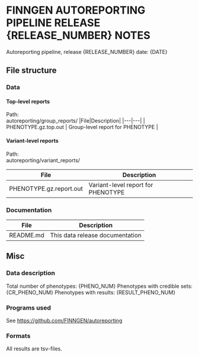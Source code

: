# FINNGEN AUTOREPORTING PIPELINE RELEASE {RELEASE_NUMBER} NOTES  
Autoreporting pipeline, release {RELEASE_NUMBER}
date: {DATE}

## File structure  
### Data  
#### Top-level reports  
Path:  
autoreporting/group_reports/
|File|Description|
|---|---| 
| PHENOTYPE.gz.top.out | Group-level report for PHENOTYPE |

#### Variant-level reports
Path:  
autoreporting/variant_reports/

|File|Description|
|---|---| 
| PHENOTYPE.gz.report.out | Variant-level report for PHENOTYPE |

### Documentation
|File|Description|
|---|---| 
| README.md | This data release documentation |

## Misc
### Data description
Total number of phenotypes: {PHENO_NUM}
Phenotypes with credible sets: {CR_PHENO_NUM}
Phenotypes with results: {RESULT_PHENO_NUM}


### Programs used
See https://github.com/FINNGEN/autoreporting  


### Formats
All results are tsv-files.
